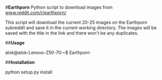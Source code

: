 #**Earthporn**
Python script to download images from www.reddit.com/r/earthporn/

This script will download the current 20-25 images on the Earthporn subreddit and save it in the current working directory. The images will be saved with the title in the link and there won't be any duplicates.

##**Usage**

alok@alok-Lenovo-Z50-70:~$ Earthporn


##**Installation**

python setup.py install
